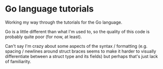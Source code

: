 # Go language tutorials

Working my way through the tutorials for the Go language.

Go is a little different than what I'm used to, so the quality of this code is probably quite poor (for now, at least).

Can't say I'm crazy about some aspects of the syntax / formatting (e.g. spacing / newlines around struct braces seems to make it harder to visually differentiate between a struct type and its fields) but perhaps that's just lack of familiarity.
